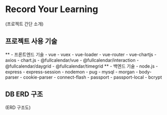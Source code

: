 # Record Your Learning

(프로젝트 간단 소개)


## 프로젝트 사용 기술

** - 프론트엔드 기술
    - vue
    - vuex
    - vue-loader
    - vue-router
    - vue-chartjs
    - axios
    - chart.js
    - @fullcalendar/vue
    - @fullcalendar/interaction
    - @fullcalendar/daygrid
    - @fullcalendar/timegrid
** - 백엔드 기술
    - node.js
    - express
    - express-session
    - nodemon
    - pug
    - mysql
    - morgan
    - body-parser
    - cookie-parser
    - connect-flash
    - passport
    - passport-local
    - bcrypt


## DB ERD 구조

(ERD 구조도)
